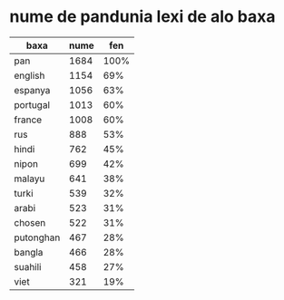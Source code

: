 # nume de pandunia lexi de alo baxa

| baxa  | nume  | fen |
|-------|-------|-----|
| pan | 1684 | 100% |
| english | 1154 | 69% |
| espanya | 1056 | 63% |
| portugal | 1013 | 60% |
| france | 1008 | 60% |
| rus | 888 | 53% |
| hindi | 762 | 45% |
| nipon | 699 | 42% |
| malayu | 641 | 38% |
| turki | 539 | 32% |
| arabi | 523 | 31% |
| chosen | 522 | 31% |
| putonghan | 467 | 28% |
| bangla | 466 | 28% |
| suahili | 458 | 27% |
| viet | 321 | 19% |
